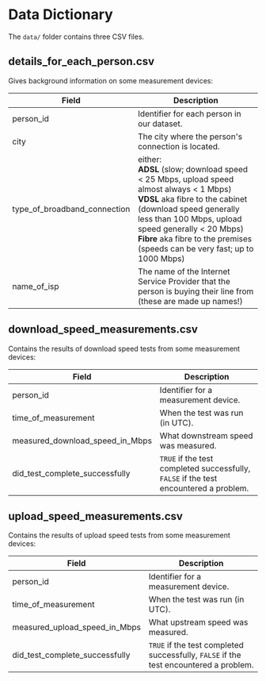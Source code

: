 # Data Dictionary

The `data/` folder contains three CSV files.

## details_for_each_person.csv

Gives background information on some measurement devices:

| Field | Description
| ------|---------------
| person_id | Identifier for each person in our dataset.
| city | The city where the person's connection is located.
| type_of_broadband_connection | either:<br>  **ADSL** (slow; download speed < 25 Mbps, upload speed almost always < 1 Mbps)<br>  **VDSL** aka fibre to the cabinet (download speed generally less than 100 Mbps, upload speed generally < 20 Mbps)<br>  **Fibre** aka fibre to the premises (speeds can be very fast; up to 1000 Mbps)
| name_of_isp | The name of the Internet Service Provider that the person is buying their line from (these are made up names!)

## download_speed_measurements.csv

Contains the results of download speed tests from some measurement devices:

| Field | Description
| ------|---------------
| person_id | Identifier for a measurement device.
| time_of_measurement | When the test was run (in UTC).
| measured_download_speed_in_Mbps | What downstream speed was measured.
| did_test_complete_successfully | `TRUE` if the test completed successfully, `FALSE` if the test encountered a problem.
        
## upload_speed_measurements.csv

Contains the results of upload speed tests from some measurement devices:

| Field | Description
| ------|---------------
| person_id | Identifier for a measurement device.
| time_of_measurement | When the test was run (in UTC).
| measured_upload_speed_in_Mbps | What upstream speed was measured.
| did_test_complete_successfully | `TRUE` if the test completed successfully, `FALSE` if the test encountered a problem.